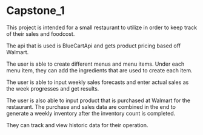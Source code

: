 # Capstone_1

This project is intended for a small restaurant to utilize in order to keep track of their sales and foodcost. 

The api that is used is BlueCartApi and gets product pricing based off Walmart.

The user is able to create different menus and menu items. Under each menu item, they can add the ingredients that are used to create each item.

The user is able to input weekly sales forecasts and enter actual sales as the week progresses and get results.

The user is also able to input product that is purchased at Walmart for the restaurant. The purchase and sales data are combined in the end to generate a weekly inventory after the inventory count is completed.

They can track and view historic data for their operation.

